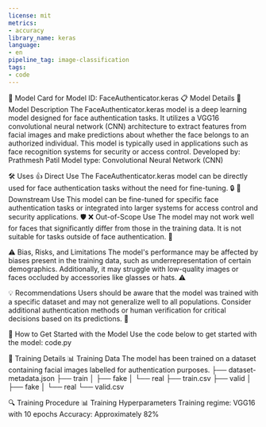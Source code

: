 ```yaml
---
license: mit
metrics:
- accuracy
library_name: keras
language:
- en
pipeline_tag: image-classification
tags:
- code
---
```

🤖 Model Card for Model ID: FaceAuthenticator.keras
📋 Model Details
📝 Model Description
The FaceAuthenticator.keras model is a deep learning model designed for face authentication tasks. It utilizes a VGG16 convolutional neural network (CNN) architecture to extract features from facial images and make predictions about whether the face belongs to an authorized individual. This model is typically used in applications such as face recognition systems for security or access control.
Developed by: Prathmesh Patil 
Model type: Convolutional Neural Network (CNN)

🛠️ Uses
👍 Direct Use
The FaceAuthenticator.keras model can be directly used for face authentication tasks without the need for fine-tuning. 🔒
🔧 Downstream Use
This model can be fine-tuned for specific face authentication tasks or integrated into larger systems for access control and security applications. 🛡️
❌ Out-of-Scope Use
The model may not work well for faces that significantly differ from those in the training data. It is not suitable for tasks outside of face authentication. 🚫

⚠️ Bias, Risks, and Limitations
The model's performance may be affected by biases present in the training data, such as underrepresentation of certain demographics. Additionally, it may struggle with low-quality images or faces occluded by accessories like glasses or hats. ⚠️

💡 Recommendations
Users should be aware that the model was trained with a specific dataset and may not generalize well to all populations. Consider additional authentication methods or human verification for critical decisions based on its predictions. 🤔

🚀 How to Get Started with the Model
Use the code below to get started with the model:
code.py

🧠 Training Details
📊 Training Data
The model has been trained on a dataset containing facial images labelled for authentication purposes.
├── dataset-metadata.json
├── train
│   ├── fake
│   └── real
├── train.csv
├── valid
│   ├── fake
│   └── real
└── valid.csv

🔍 Training Procedure
📊 Training Hyperparameters
Training regime: VGG16 with 10 epochs
Accuracy: Approximately 82%